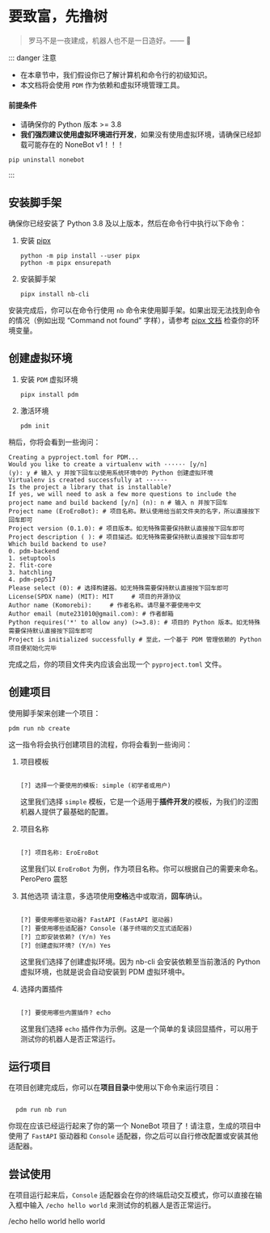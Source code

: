 # 要致富，先撸树

> 罗马不是一夜建成，机器人也不是一日造好。—— :older_man:

::: danger 注意

- 在本章节中，我们假设你已了解计算机和命令行的初级知识。
- 本文档将会使用 `PDM` 作为依赖和虚拟环境管理工具。

#### 前提条件

- 请确保你的 Python 版本 >= 3.8
- **我们强烈建议使用虚拟环境进行开发**，如果没有使用虚拟环境，请确保已经卸载可能存在的 NoneBot v1！！！

```shell :no-line-numbers
pip uninstall nonebot
```

:::

## 安装脚手架

确保你已经安装了 Python 3.8 及以上版本，然后在命令行中执行以下命令：

1. 安装 [pipx](https://pypa.github.io/pipx/)

   ```shell :no-line-numbers
   python -m pip install --user pipx
   python -m pipx ensurepath
   ```

2. 安装脚手架

   ```shell :no-line-numbers
   pipx install nb-cli
   ```

安装完成后，你可以在命令行使用 `nb` 命令来使用脚手架。如果出现无法找到命令的情况（例如出现 “Command not found” 字样），请参考 [pipx 文档](https://pypa.github.io/pipx/) 检查你的环境变量。

## 创建虚拟环境

1. 安装 `PDM` 虚拟环境

   ```shell :no-line-numbers
   pipx install pdm
   ```

2. 激活环境

   ```shell :no-line-numbers
   pdm init
   ```

稍后，你将会看到一些询问：

```shell
Creating a pyproject.toml for PDM...
Would you like to create a virtualenv with ······ [y/n]
(y): y # 输入 y 并按下回车以使用系统环境中的 Python 创建虚拟环境
Virtualenv is created successfully at ······
Is the project a library that is installable?
If yes, we will need to ask a few more questions to include the project name and build backend [y/n] (n): n # 输入 n 并按下回车
Project name (EroEroBot): # 项目名称。默认使用给当前文件夹的名字，所以直接按下回车即可
Project version (0.1.0): # 项目版本。如无特殊需要保持默认直接按下回车即可
Project description ( ): # 项目描述。如无特殊需要保持默认直接按下回车即可
Which build backend to use?
0. pdm-backend
1. setuptools
2. flit-core
3. hatchling
4. pdm-pep517
Please select (0): # 选择构建器。如无特殊需要保持默认直接按下回车即可
License(SPDX name) (MIT): MIT     # 项目的开源协议
Author name (Komorebi):     # 作者名称。请尽量不要使用中文
Author email (mute231010@gmail.com): # 作者邮箱
Python requires('*' to allow any) (>=3.8): # 项目的 Python 版本。如无特殊需要保持默认直接按下回车即可
Project is initialized successfully # 至此，一个基于 PDM 管理依赖的 Python 项目便初始化完毕
```

完成之后，你的项目文件夹内应该会出现一个 `pyproject.toml` 文件。

## 创建项目

使用脚手架来创建一个项目：

```shell :no-line-numbers
pdm run nb create
```

这一指令将会执行创建项目的流程，你将会看到一些询问：

1. 项目模板

   ```shell :no-line-numbers

   [?] 选择一个要使用的模板: simple (初学者或用户)

   ```

   这里我们选择 `simple` 模板，它是一个适用于**插件开发**的模板，为我们的<curtain>涩图</curtain>机器人提供了最基础的配置。

2. 项目名称

   ```shell :no-line-numbers

   [?] 项目名称: EroEroBot

   ```

   这里我们以 `EroEroBot` 为例，作为项目名称。你可以根据自己的需要来命名。 <curtain>PeroPero 震怒</curtain>

3. 其他选项 请注意，多选项使用**空格**选中或取消，**回车**确认。

   ```shell :no-line-numbers

   [?] 要使用哪些驱动器? FastAPI (FastAPI 驱动器)
   [?] 要使用哪些适配器? Console (基于终端的交互式适配器)
   [?] 立即安装依赖? (Y/n) Yes
   [?] 创建虚拟环境? (Y/n) Yes

   ```

   这里我们选择了创建虚拟环境。因为 nb-cli 会安装依赖至当前激活的 Python 虚拟环境，也就是说会自动安装到 PDM 虚拟环境中。

4. 选择内置插件

   ```shell :no-line-numbers

   [?] 要使用哪些内置插件? echo

   ```

   这里我们选择 `echo` 插件作为示例。这是一个简单的复读回显插件，可以用于测试你的机器人是否正常运行。

## 运行项目

在项目创建完成后，你可以在**项目目录**中使用以下命令来运行项目：

```shell :no-line-numbers

  pdm run nb run

```

你现在应该已经运行起来了你的第一个 NoneBot 项目了！请注意，生成的项目中使用了 `FastAPI` 驱动器和 `Console` 适配器，你之后可以自行修改配置或安装其他适配器。

## 尝试使用

在项目运行起来后，`Console` 适配器会在你的终端启动交互模式，你可以直接在输入框中输入 `/echo hello world` 来测试你的机器人是否正常运行。

<chat-window title="NoneBot">
  <chat-msg name="Komorebi" avatar="/avatar/komorebi.jpg" onright>/echo hello world</chat-msg>
  <chat-msg name="EroEroBot" tag="机器人" avatar="/avatar/ero.jpg">hello world</chat-msg>
</chat-window>
